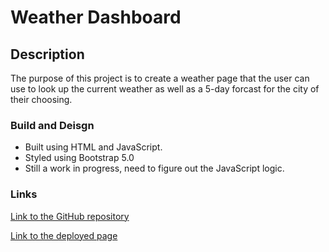 # Weather Dashboard

## Description

The purpose of this project is to create a weather page that the user can use to look up the current weather as well as a 5-day forcast for the city of their choosing.

### Build and Deisgn
* Built using HTML and JavaScript.
* Styled using Bootstrap 5.0
* Still a work in progress, need to figure out the JavaScript logic.

### Links

[Link to the GitHub repository](https://github.com/Alex-Soucy/beautiful-day)

[Link to the deployed page](https://alex-soucy.github.io/beautiful-day/)

